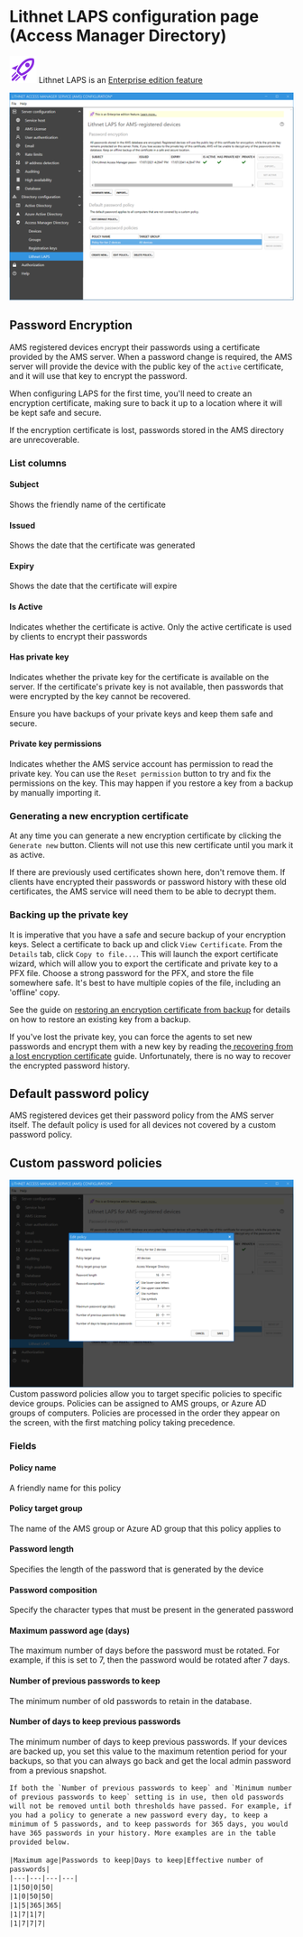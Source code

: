 # Lithnet LAPS configuration page (Access Manager Directory)

![](../../docs/images/badge-enterprise-edition-rocket.svg) Lithnet LAPS is an [Enterprise edition feature](../../access-manager-editions.md)

![](../../docs/images/ui-page-access-manager-directory-lithnet-laps.png)

## Password Encryption

AMS registered devices encrypt their passwords using a certificate provided by the AMS server. When a password change is required, the AMS server will provide the device with the public key of the `active` certificate, and it will use that key to encrypt the password.

When configuring LAPS for the first time, you'll need to create an encryption certificate, making sure to back it up to a location where it will be kept safe and secure.

If the encryption certificate is lost, passwords stored in the AMS directory are unrecoverable.

### List columns

#### Subject

Shows the friendly name of the certificate

#### Issued

Shows the date that the certificate was generated

#### Expiry

Shows the date that the certificate will expire

#### Is Active

Indicates whether the certificate is active. Only the active certificate is used by clients to encrypt their passwords

#### Has private key

Indicates whether the private key for the certificate is available on the server. If the certificate's private key is not available, then passwords that were encrypted by the key cannot be recovered.

Ensure you have backups of your private keys and keep them safe and secure.

#### Private key permissions

Indicates whether the AMS service account has permission to read the private key. You can use the `Reset permission` button to try and fix the permissions on the key. This may happen if you restore a key from a backup by manually importing it.

### Generating a new encryption certificate

At any time you can generate a new encryption certificate by clicking the `Generate new` button. Clients will not use this new certificate until you mark it as active.

If there are previously used certificates shown here, don't remove them. If clients have encrypted their passwords or password history with these old certificates, the AMS service will need them to be able to decrypt them.

### Backing up the private key

It is imperative that you have a safe and secure backup of your encryption keys. Select a certificate to back up and click `View Certificate`. From the `Details` tab, click `Copy to file...`. This will launch the export certificate wizard, which will allow you to export the certificate and private key to a PFX file. Choose a strong password for the PFX, and store the file somewhere safe. It's best to have multiple copies of the file, including an 'offline' copy.

See the guide on [restoring an encryption certificate from backup](../advanced-help-topics/backup-and-restore.md) for details on how to restore an existing key from a backup.

If you've lost the private key, you can force the agents to set new passwords and encrypt them with a new key by reading the[ recovering from a lost encryption certificate](../advanced-help-topics/recovering-from-a-lost-encryption-certificate.md) guide. Unfortunately, there is no way to recover the encrypted password history.

## Default password policy

AMS registered devices get their password policy from the AMS server itself. The default policy is used for all devices not covered by a custom password policy.

## Custom password policies

![](../../docs/images/ui-page-access-manager-directory-lithnet-laps-policy.png) Custom password policies allow you to target specific policies to specific device groups. Policies can be assigned to AMS groups, or Azure AD groups of computers. Policies are processed in the order they appear on the screen, with the first matching policy taking precedence.

### Fields

#### Policy name

A friendly name for this policy

#### Policy target group

The name of the AMS group or Azure AD group that this policy applies to

#### Password length

Specifies the length of the password that is generated by the device

#### Password composition

Specify the character types that must be present in the generated password

#### Maximum password age (days)

The maximum number of days before the password must be rotated. For example, if this is set to 7, then the password would be rotated after 7 days.

#### Number of previous passwords to keep

The minimum number of old passwords to retain in the database.

#### Number of days to keep previous passwords

The minimum number of days to keep previous passwords. If your devices are backed up, you set this value to the maximum retention period for your backups, so that you can always go back and get the local admin password from a previous snapshot.

```
If both the `Number of previous passwords to keep` and `Minimum number of previous passwords to keep` setting is in use, then old passwords will not be removed until both thresholds have passed. For example, if you had a policy to generate a new password every day, to keep a minimum of 5 passwords, and to keep passwords for 365 days, you would have 365 passwords in your history. More examples are in the table provided below.

|Maximum age|Passwords to keep|Days to keep|Effective number of passwords|
|---|---|---|---|
|1|50|0|50|
|1|0|50|50|
|1|5|365|365|
|1|7|1|7|
|1|7|7|7|
```
